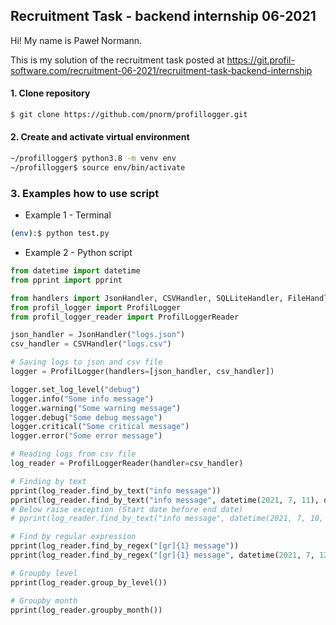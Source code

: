 ## Recruitment Task - backend internship 06-2021

Hi! My name is Paweł Normann.

This is my solution of the recruitment task posted at
https://git.profil-software.com/recruitment-06-2021/recruitment-task-backend-internship

#### 1. Clone repository
```sh
$ git clone https://github.com/pnorm/profillogger.git
```

#### 2. Create and activate virtual environment
```sh
~/profillogger$ python3.8 -m venv env
~/profillogger$ source env/bin/activate
```

### 3. Examples how to use script
 - Example 1 - Terminal

```sh
(env):$ python test.py
```

 - Example 2 - Python script

```py
from datetime import datetime
from pprint import pprint

from handlers import JsonHandler, CSVHandler, SQLLiteHandler, FileHandler
from profil_logger import ProfilLogger
from profil_logger_reader import ProfilLoggerReader

json_handler = JsonHandler("logs.json")
csv_handler = CSVHandler("logs.csv")

# Saving logs to json and csv file
logger = ProfilLogger(handlers=[json_handler, csv_handler])

logger.set_log_level("debug")
logger.info("Some info message")
logger.warning("Some warning message")
logger.debug("Some debug message")
logger.critical("Some critical message")
logger.error("Some error message")

# Reading logs from csv file
log_reader = ProfilLoggerReader(handler=csv_handler)

# Finding by text
pprint(log_reader.find_by_text("info message"))
pprint(log_reader.find_by_text("info message", datetime(2021, 7, 11), datetime(2021, 7, 13)))
# Below raise exception (Start date before end date)
# pprint(log_reader.find_by_text("info message", datetime(2021, 7, 10, 16), datetime(2021, 7, 10, 15)))

# Find by regular expression
pprint(log_reader.find_by_regex("[gr]{1} message"))
pprint(log_reader.find_by_regex("[gr]{1} message", datetime(2021, 7, 12), datetime(2021, 7, 13)))

# Groupby level
pprint(log_reader.group_by_level())

# Groupby month
pprint(log_reader.groupby_month())
```

